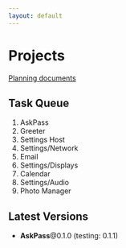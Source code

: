 ```yaml
---
layout: default
---
```


# Projects
[Planning documents](planning.html)

## Task Queue
1. AskPass
2. Greeter
3. Settings Host
4. Settings/Network
5. Email
6. Settings/Displays
7. Calendar
8. Settings/Audio
9. Photo Manager

## Latest Versions
* **AskPass**@0.1.0 (testing: 0.1.1)
